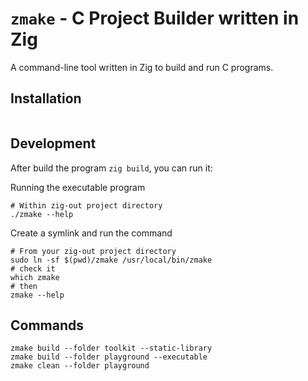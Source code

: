 # `zmake` - C Project Builder written in Zig

A command-line tool written in Zig to build and run C programs.

## Installation

```shell

```

## Development

After build the program `zig build`, you can run it:

Running the executable program

```shell
# Within zig-out project directory
./zmake --help
```

Create a symlink and run the command

```shell
# From your zig-out project directory
sudo ln -sf $(pwd)/zmake /usr/local/bin/zmake
# check it
which zmake
# then
zmake --help
```

## Commands

```shell
zmake build --folder toolkit --static-library
zmake build --folder playground --executable
zmake clean --folder playground
```
